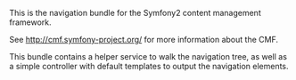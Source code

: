 This is the navigation bundle for the Symfony2 content management framework.

See http://cmf.symfony-project.org/ for more information about the CMF.


This bundle contains a helper service to walk the navigation tree, as well as a
simple controller with default templates to output the navigation elements.

